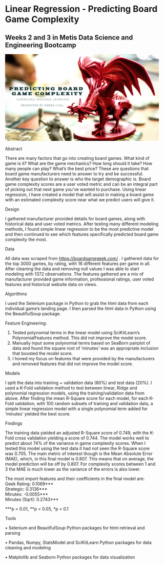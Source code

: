 # Linear Regression - Predicting Board Game Complexity

## Weeks 2 and 3 in Metis Data Science and Engineering Bootcamp

![](https://github.com/DerekCall/linear_regression_metis/blob/main/Screenshot%202024-02-21%20at%208.35.43%20PM.png?raw=true)

Abstract

There are many factors that go into creating board games. What kind of game is it? What are the game mechanics? How long should it take? How many people can play? What’s the best price? These are questions that board game manufacturers need to answer to try and be successful. Another key question to answer is who the target demographic is. Board game complexity scores are a user voted metric and can be an integral part of picking out that next game you’ve wanted to purchase. Using linear regression, I have created a model that will assist in making a board game with an estimated complexity score near what we predict users will give it.

Design

I gathered manufacturer provided details for board games, along with historical data and user voted metrics. After testing many different modeling methods, I found simple linear regression to be the most predictive model and then continued to see which features specifically predicted board game complexity the most.

Data

All data was scraped from https://boardgamegeek.com/ . I gathered data for the top 3000 games, by rating, with 16 different features per game in all. After cleaning the data and removing null values I was able to start modeling with 1372 observations. The features gathered are a mix of manufacturer provided game information, professional ratings, user voted features and historical website data on views.

Algorithms

I used the Selenium package in Python to grab the html data from each individual game’s landing page. I then parsed the html data in Python using the BeautifulSoup package.

Feature Engineering:
1.	Tested polynomial terms in the linear model using SciKitLearn’s PolynomialFeatures method. This did not improve the model score.
2.	Manually input some polynomial terms based on SeaBorn pairplot of data and found the square root of ‘minutes’ was an appropriate inclusion that boosted the model score.
3.	I honed my focus on features that were provided by the manufacturers and removed features that did not improve the model score.

Models

I split the data into training + validation data (80%) and test data (20%). I used a K-Fold validation method to test between linear, Ridge and polynomial regression models, using the training/validation data from above. After finding the mean R-Square score for each model, for each K-Fold validation, with 100 random subsets of training and validation data, a simple linear regression model with a single polynomial term added for ‘minutes’ yielded the best score.

Findings

The training data yielded an adjusted R-Square score of 0.749, with the K-Fold cross validation yielding a score of 0.744. The model works well to predict about 74% of the variance in game complexity scores. When I tested this model using the test data it had not seen the R-Square score was 0.705. The main metric of interest though is the Mean Absolute Error (MAE), which, in this final model is 0.807. This means that on average, the model prediction will be off by 0.807. For complexity scores between 1 and 3 the MAE is much lower as the variance of the errors is also lower.

The most import features and their coefficients in the final model are:			     
Geek Rating: 0.1069***                                               				                       
Strategic: 0.3136***									           
Minutes: -0.0055***									            
Minutes (Sqrt): 0.2743***

***p < 0.01, **p < 0.05, *p < 0.1

Tools

•	Selenium and BeautifulSoup Python packages for html retrieval and parsing

•	Pandas, Numpy, StatsModel and SciKitLearn Python packages for data cleaning and modeling

•	Matplotlib and Seaborn Python packages for data visualization



